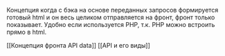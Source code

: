 Концепция когда с бэка  на основе переданных запросов формируется готовый html и он весь целиком отправляется на фронт, фронт только показывает. Удобно если используется PHP, т.к. PHP можно встроить прямо в html.

[[Концепция фронта API data]]
[[API и его виды]]